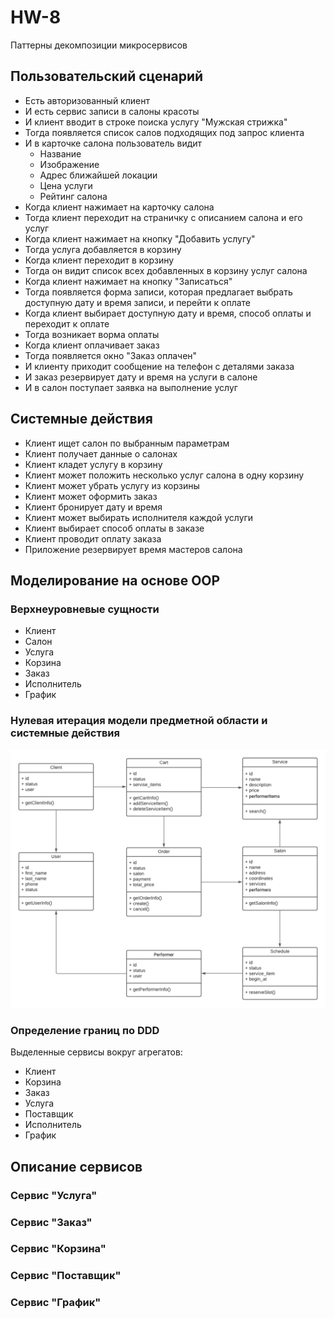 # HW-8
Паттерны декомпозиции микросервисов

## Пользовательский сценарий
- Есть авторизованный клиент
- И есть сервис записи в салоны  красоты
- И клиент вводит в строке поиска услугу "Мужская стрижка"
- Тогда появляется список салов подходящих под запрос клиента
- И в карточке салона пользователь видит 
    - Название
    - Изображение
    - Адрес ближайшей локации
    - Цена услуги
    - Рейтинг салона
- Когда клиент нажимает на карточку салона
- Тогда клиент переходит на страничку с описанием салона и его услуг
- Когда клиент нажимает на кнопку "Добавить услугу"
- Тогда услуга добавляется в корзину
- Когда клиент переходит в корзину
- Тогда он видит список всех добавленных в корзину услуг салона
- Когда клиент нажимает на кнопку "Записаться"
- Тогда появляется форма записи, которая предлагает выбрать доступную дату и время записи, и перейти к оплате
- Когда клиент выбирает доступную дату и время, способ оплаты и переходит к оплате
- Тогда возникает ворма оплаты
- Когда клиент оплачивает заказ 
- Тогда появляется окно "Заказ оплачен"
- И клиенту приходит сообщение на телефон с деталями заказа
- И заказ резервирует дату и время на услуги в салоне
- И в салон поступает заявка на выполнение услуг

## Системные действия
- Клиент ищет салон по выбранным параметрам
- Клиент получает данные о салонах
- Клиент кладет услугу в корзину
- Клиент может положить несколько услуг салона в одну корзину
- Клиент может убрать услугу из корзины
- Клиент может оформить заказ
- Клиент бронирует дату и время 
- Клиент может выбирать исполнителя каждой услуги
- Клиент выбирает способ оплаты в заказе
- Клиент проводит оплату заказа
- Приложение резервирует время мастеров салона

## Моделирование на основе OOP
### Верхнеуровневые сущности
- Клиент
- Салон
- Услуга
- Корзина
- Заказ
- Исполнитель
- График

### Нулевая итерация модели предметной области и системные действия
![Alt Text](images/hw-8-1-iter.png)

### Определение границ по DDD
Выделенные сервисы вокруг агрегатов:
- Клиент
- Корзина
- Заказ
- Услуга
- Поставщик
- Исполнитель
- График

## Описание сервисов
### Сервис "Услуга"
### Сервис "Заказ"
### Сервис "Корзина"
### Сервис "Поставщик"
### Сервис "График"
